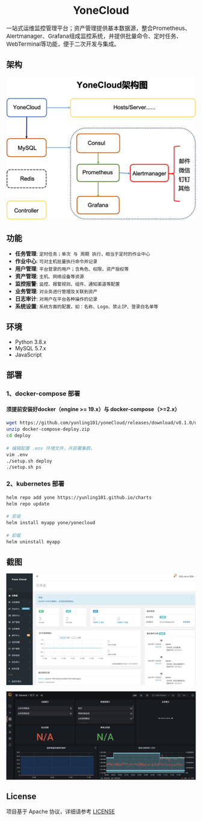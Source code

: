 <h1 align="center">YoneCloud</h1>
<div style="margin-bottom:16px;font-size:15px">一站式运维监控管理平台；资产管理提供基本数据源，整合Prometheus、Alertmanager、Grafana组成监控系统，并提供批量命令、定时任务、WebTerminal等功能，便于二次开发与集成。</div>

## 架构
![image](image/architecture.png)  

## 功能

- **任务管理**: `定时任务；单次 与 周期 执行，相当于定时的作业中心`
- **作业中心**: `可对主机批量执行命令并记录`
- **用户管理**: `平台登录的用户；含角色、权限，资产授权等`
- **资产管理**: `主机、网络设备等资源`
- **监控报警**: `监控、报警规则、组件、通知渠道等配置`
- **业务管理**: `对业务进行管理及关联到资产`
- **日志审计**: `对用户在平台各种操作的记录`
- **系统设置**: `系统方面的配置，如：名称、Logo、禁止IP、登录白名单等`

## 环境

* Python 3.8.x
* MySQL 5.7.x
* JavaScript

## 部署
### 1、docker-compose 部署
#### 须提前安装好docker（engine >= 19.x）与 docker-compose（>=2.x）
```bash
wget https://github.com/yunling101/yoneCloud/releases/download/v0.1.0/docker-compose-deploy.zip
unzip docker-compose-deploy.zip
cd deploy

# 编辑配置 .env 环境文件，并部署集群。
vim .env 
./setup.sh deploy
./setup.sh ps
```

### 2、kubernetes 部署
```bash
helm repo add yone https://yunling101.github.io/charts
helm repo update

# 安装
helm install myapp yone/yonecloud

# 卸载
helm uninstall myapp
```

## 截图

![image](image/main.png)

![image](image/monitor.png)

## License
项目基于 Apache 协议，详细请参考 [LICENSE](LICENSE)
